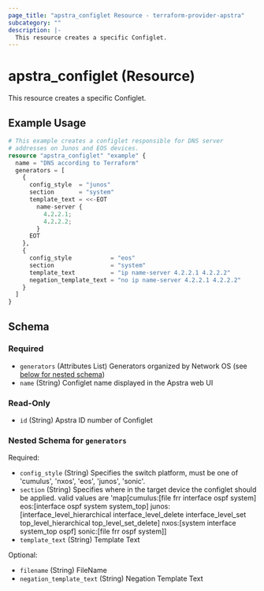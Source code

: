 ```yaml
---
page_title: "apstra_configlet Resource - terraform-provider-apstra"
subcategory: ""
description: |-
  This resource creates a specific Configlet.
---
```


# apstra_configlet (Resource)

This resource creates a specific Configlet.

## Example Usage

```terraform
# This example creates a configlet responsible for DNS server
# addresses on Junos and EOS devices.
resource "apstra_configlet" "example" {
  name = "DNS according to Terraform"
  generators = [
    {
      config_style  = "junos"
      section       = "system"
      template_text = <<-EOT
        name-server {
          4.2.2.1;
          4.2.2.2;
        }
      EOT
    },
    {
      config_style           = "eos"
      section                = "system"
      template_text          = "ip name-server 4.2.2.1 4.2.2.2"
      negation_template_text = "no ip name-server 4.2.2.1 4.2.2.2"
    }
  ]
}
```

<!-- schema generated by tfplugindocs -->
## Schema

### Required

- `generators` (Attributes List) Generators organized by Network OS (see [below for nested schema](#nestedatt--generators))
- `name` (String) Configlet name displayed in the Apstra web UI

### Read-Only

- `id` (String) Apstra ID number of Configlet

<a id="nestedatt--generators"></a>
### Nested Schema for `generators`

Required:

- `config_style` (String) Specifies the switch platform, must be one of 'cumulus', 'nxos', 'eos', 'junos', 'sonic'.
- `section` (String) Specifies where in the target device the configlet should be applied. valid values are 'map[cumulus:[file frr interface ospf system] eos:[interface ospf system system_top] junos:[interface_level_hierarchical interface_level_delete interface_level_set top_level_hierarchical top_level_set_delete] nxos:[system interface system_top ospf] sonic:[file frr ospf system]]
- `template_text` (String) Template Text

Optional:

- `filename` (String) FileName
- `negation_template_text` (String) Negation Template Text
